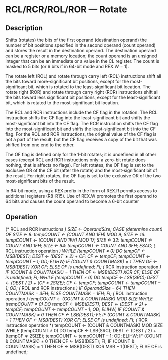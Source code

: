 # RCL/RCR/ROL/ROR — Rotate

## Description

Shifts (rotates) the bits of the first operand (destination operand) the number of bit positions specified in the second operand (count operand) and stores the result in the destination operand. The destination operand can be a register or a memory location; the count operand is an unsigned integer that can be an immediate or a value in the CL register. The count is masked to 5 bits (or 6 bits if in 64-bit mode and REX.W = 1).

The rotate left (ROL) and rotate through carry left (RCL) instructions shift all the bits toward more-significant bit positions, except for the most-significant bit, which is rotated to the least-significant bit location. The rotate right (ROR) and rotate through carry right (RCR) instructions shift all the bits toward less significant bit positions, except for the least-significant bit, which is rotated to the most-significant bit location.

The RCL and RCR instructions include the CF flag in the rotation. The RCL instruction shifts the CF flag into the least-significant bit and shifts the most-significant bit into the CF flag. The RCR instruction shifts the CF flag into the most-significant bit and shifts the least-significant bit into the CF flag. For the ROL and ROR instructions, the original value of the CF flag is not a part of the result, but the CF flag receives a copy of the bit that was shifted from one end to the other.

The OF flag is defined only for the 1-bit rotates; it is undefined in all other cases (except RCL and RCR instructions only: a zero-bit rotate does nothing, that is affects no flags). For left rotates, the OF flag is set to the exclusive OR of the CF bit (after the rotate) and the most-significant bit of the result. For right rotates, the OF flag is set to the exclusive OR of the two most-significant bits of the result.

In 64-bit mode, using a REX prefix in the form of REX.R permits access to additional registers (R8-R15). Use of REX.W promotes the first operand to 64 bits and causes the count operand to become a 6-bit counter

## Operation

(* RCL and RCR instructions *)
SIZE ← OperandSize;
CASE (determine count) OF
    SIZE ← 8:
            tempCOUNT ← (COUNT AND 1FH) MOD 9;
    SIZE ← 16:
            tempCOUNT ← (COUNT AND 1FH) MOD 17;
    SIZE ← 32:
            tempCOUNT ← COUNT AND 1FH;
    SIZE ← 64:
            tempCOUNT ← COUNT AND 3FH;
ESAC;
(* RCL instruction operation *)
WHILE (tempCOUNT ≠ 0)
    DO
        tempCF ← MSB(DEST);
        DEST ← (DEST ∗ 2) + CF;
        CF ← tempCF;
        tempCOUNT ← tempCOUNT – 1;
    OD;
ELIHW;
IF (COUNT & COUNTMASK) = 1
    THEN OF ← MSB(DEST) XOR CF;
    ELSE OF is undefined;
FI;
(* RCR instruction operation *)
IF (COUNT & COUNTMASK) = 1
    THEN OF ← MSB(DEST) XOR CF;
    ELSE OF is undefined;
FI;
WHILE (tempCOUNT ≠ 0)
    DO
        tempCF ← LSB(SRC);
        DEST ← (DEST / 2) + (CF * 2SIZE);
        CF ← tempCF;
        tempCOUNT ← tempCOUNT – 1;
    OD;
(* ROL and ROR instructions *)
IF OperandSize = 64
    THEN COUNTMASK = 3FH;
    ELSE COUNTMASK = 1FH;
FI;
(* ROL instruction operation *)
tempCOUNT ← (COUNT & COUNTMASK) MOD SIZE
WHILE (tempCOUNT ≠ 0)
    DO
        tempCF ← MSB(DEST);
        DEST ← (DEST ∗ 2) + tempCF;
        tempCOUNT ← tempCOUNT – 1;
    OD;
ELIHW;
IF (COUNT & COUNTMASK) ≠ 0
    THEN CF ← LSB(DEST);
FI;
IF (COUNT & COUNTMASK) = 1
    THEN OF ← MSB(DEST) XOR CF;
    ELSE OF is undefined;
FI;
(* ROR instruction operation *)
tempCOUNT ← (COUNT & COUNTMASK) MOD SIZE
WHILE (tempCOUNT ≠ 0)
    DO
        tempCF ← LSB(SRC);
        DEST ← (DEST / 2) + (tempCF ∗ 2SIZE);
        tempCOUNT ← tempCOUNT – 1;
    OD;
ELIHW;
IF (COUNT & COUNTMASK) ≠ 0
    THEN CF ← MSB(DEST);
FI;
IF (COUNT & COUNTMASK) = 1
    THEN OF ← MSB(DEST) XOR MSB − 1(DEST);
    ELSE OF is undefined;